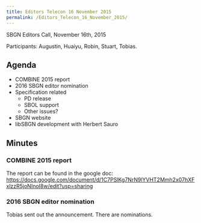 ```yaml
---
title: Editors Telecon 16 November 2015
permalink: /Editors_Telecon_16_November_2015/
---
```


SBGN Editors Call, November 16th, 2015

Participants: Augustin, Huaiyu, Robin, Stuart, Tobias.

Agenda
------

-   COMBINE 2015 report
-   2016 SBGN editor nomination
-   Specification related
    -   PD release
    -   SBOL support
    -   Other issues?
-   SBGN website
-   libSBGN development with Herbert Sauro

Minutes
-------

### COMBINE 2015 report

The report can be found in the google doc: <https://docs.google.com/document/d/1C7PSlKg7NrN9lYVHT2Mmh2x07hXFxlzzR5joNInoI8w/edit?usp=sharing>

### 2016 SBGN editor nomination

Tobias sent out the announcement. There are nominations.